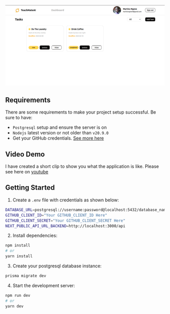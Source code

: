 ![Applications Home Page](/public/banner.png)

## Requirements

There are some requirements to make your project setup successful. Be sure to have:

- `Postgresql` setup and ensure the server is on
- `Nodejs` latest version or not older than `v20.9.0`
- Get your GitHub credentials. [See more here](https://docs.github.com/en/apps/creating-github-apps/registering-a-github-app/registering-a-github-app)

## Video Demo

I have created a short clip to show you what the application is like. Please see here on [youtube](https://youtu.be/lDYFjSRiHaI)

## Getting Started

1. Create a `.env` file with credentials as shown below:

```bash
DATABASE_URL=postgresql://username:password@localhost:5432/database_name?schema=public
GITHUB_CLIENT_ID="Your GITHUB_CLIENT_ID Here"
GITHUB_CLIENT_SECRET="Your GITHUB_CLIENT_SECRET Here"
NEXT_PUBLIC_API_URL_BACKEND=http://localhost:3000/api

```

2. Install dependencies:

```bash
npm install
# or
yarn install

```

3. Create your postgresql database instance:

```bash
prisma migrate dev

```

4. Start the development server:

```bash
npm run dev
# or
yarn dev

```
